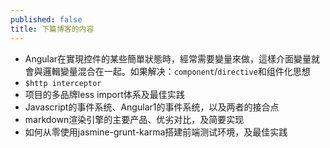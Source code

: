 ```yaml
---
published: false
title: 下篇博客的内容
---
```


* Angular在實現控件的某些簡單狀態時，經常需要變量來做，這樣介面變量就會與邏輯變量混合在一起。如果解决：`component`/`directive`和组件化思想
* `$http interceptor`
* 项目的多品牌less import体系及最佳实践
* Javascript的事件系统、Angular1的事件系统，以及两者的接合点
* markdown渲染引擎的主要产品、优劣对比，及简要实现
* 如何从零使用jasmine-grunt-karma搭建前端测试环境，及最佳实践
